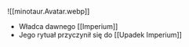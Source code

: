 ![[minotaur.Avatar.webp]]
* Władca dawnego [[Imperium]]
* Jego rytuał przyczynił się do [[Upadek Imperium]]
